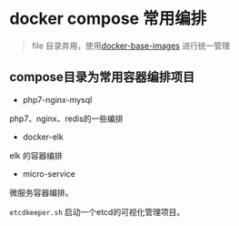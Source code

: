 # docker compose 常用编排

> file 目录弃用，使用[docker-base-images](https://github.com/KINGMJ/docker-base-images) 进行统一管理

## compose目录为常用容器编排项目


- php7-nginx-mysql

php7、nginx、redis的一些编排


- docker-elk

elk 的容器编排


- micro-service

微服务容器编排。

`etcdkeeper.sh` 启动一个etcd的可视化管理项目。